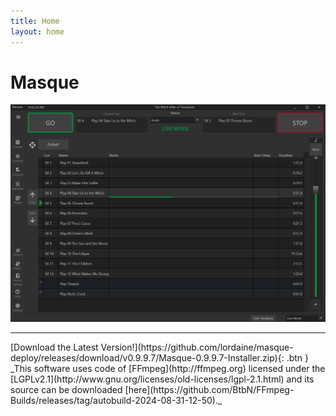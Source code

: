 ```yaml
---
title: Home
layout: home
---
```


# Masque

![image](./images/Masque_DefaultView.png)

----
<span class="fs-6">
[Download the Latest Version!](https://github.com/lordaine/masque-deploy/releases/download/v0.9.9.7/Masque-0.9.9.7-Installer.zip){: .btn }
</span>


<span class="text-grey-dk-000">
_This software uses code of [FFmpeg](http://ffmpeg.org) licensed under the [LGPLv2.1](http://www.gnu.org/licenses/old-licenses/lgpl-2.1.html) and its source can be downloaded [here](https://github.com/BtbN/FFmpeg-Builds/releases/tag/autobuild-2024-08-31-12-50)._
</span>

